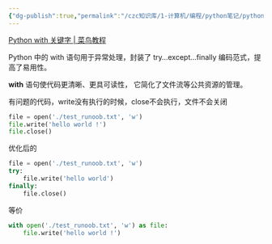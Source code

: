 ```yaml
---
{"dg-publish":true,"permalink":"/czc知识库/1-计算机/编程/python笔记/python关键字：with/","dgPassFrontmatter":true,"created":"2024-12-07T08:39:46.896+08:00","updated":"2024-12-08T12:19:23.657+08:00"}
---
```



[Python with 关键字 | 菜鸟教程](https://www.runoob.com/python3/python-with.html)


Python 中的 with 语句用于异常处理，封装了 try…except…finally 编码范式，提高了易用性。

**with** 语句使代码更清晰、更具可读性， 它简化了文件流等公共资源的管理。

有问题的代码，write没有执行的时候，close不会执行，文件不会关闭

```python
file = open('./test_runoob.txt', 'w')  
file.write('hello world !')  
file.close()
```

优化后的

```python
file = open('./test_runoob.txt', 'w')  
try:  
    file.write('hello world')  
finally:  
    file.close()
```

等价

```python
with open('./test_runoob.txt', 'w') as file:
    file.write('hello world !')
```